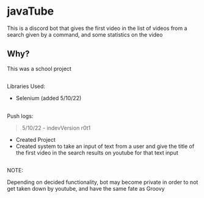 # javaTube

This is a discord bot that gives the first video in the list of videos from a search given by a command, and some statistics on the video

## Why?

This was a school project

##

Libraries Used:
 - Selenium (added 5/10/22)

##

Push logs:

> 5/10/22 - indevVersion r0t1
 - Created Project
 - Created system to take an input of text from a user and give the title of the first video in the search results on youtube for that text input

##

NOTE:

Depending on decided functionality, bot may become private in order to not get taken down by youtube, and have the same fate as Groovy
